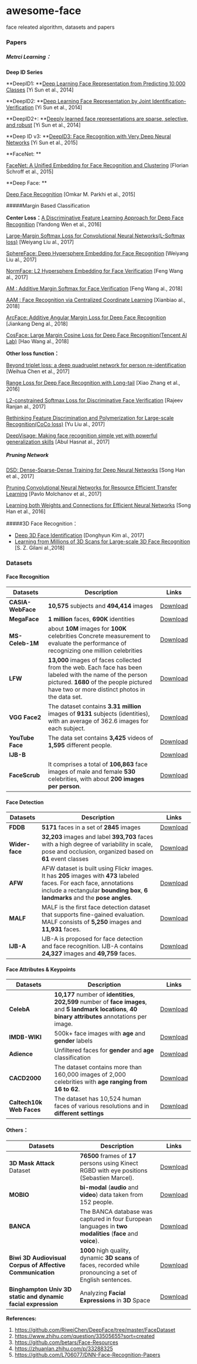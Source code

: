 # awesome-face
face releated algorithm, datasets and papers

### Papers

##### Metrci Learning：

**Deep ID Series**

**DeepID1: **[Deep Learning Face Representation from Predicting 10,000 Classes](https://www.cv-foundation.org/openaccess/content_cvpr_2014/papers/Sun_Deep_Learning_Face_2014_CVPR_paper.pdf) [Yi Sun et al., 2014]

**DeepID2: **[Deep Learning Face Representation by Joint Identification-Verification](https://arxiv.org/abs/1406.4773) [Yi Sun et al., 2014]

**DeepID2+: **[Deeply learned face representations are sparse, selective, and robust](https://arxiv.org/abs/1412.1265) [Yi Sun et al., 2014]

**Deep ID v3: **[DeepID3: Face Recognition with Very Deep Neural Networks](https://arxiv.org/abs/1502.00873) [Yi Sun et al., 2015]

**FaceNet: **

[FaceNet: A Unified Embedding for Face Recognition and Clustering](https://arxiv.org/abs/1503.03832) [Florian Schroff et al., 2015]

**Deep Face: **

[Deep Face Recognition](https://www.robots.ox.ac.uk/~vgg/publications/2015/Parkhi15/parkhi15.pdf) [Omkar M. Parkhi et al., 2015]

#####Margin Based Classification

**Center Loss：**[A Discriminative Feature Learning Approach for Deep Face Recognition](http://ydwen.github.io/papers/WenECCV16.pdf) [Yandong Wen et al., 2016]

[Large-Margin Softmax Loss for Convolutional Neural Networks(L-Softmax loss)](https://arxiv.org/pdf/1612.02295.pdf) [Weiyang Liu al., 2017]

[SphereFace: Deep Hypersphere Embedding for Face Recognition](https://arxiv.org/abs/1704.08063) [Weiyang Liu al., 2017]

[NormFace: L2 Hypersphere Embedding for Face Verification](https://arxiv.org/pdf/1704.06369.pdf) [Feng Wang al., 2017]

[AM : Additive Margin Softmax for Face Verification](https://arxiv.org/pdf/1801.05599.pdf) [Feng Wang al., 2018]

[AAM : Face Recognition via Centralized Coordinate Learning](https://arxiv.org/pdf/1801.05678.pdf) [Xianbiao al., 2018]

[ArcFace: Additive Angular Margin Loss for Deep Face Recognition](https://arxiv.org/pdf/1801.07698.pdf) [Jiankang Deng al., 2018]

[CosFace: Large Margin Cosine Loss for Deep Face Recognition(Tencent AI Lab)](https://arxiv.org/pdf/1801.09414.pdf) [Hao Wang al., 2018]

**Other loss function：**

[Beyond triplet loss: a deep quadruplet network for person re-identification](https://arxiv.org/pdf/1704.01719.pdf) [Weihua Chen et al., 2017]

[Range Loss for Deep Face Recognition with Long-tail](https://arxiv.org/abs/1611.08976) [Xiao Zhang et al., 2016]

[L2-constrained Softmax Loss for Discriminative Face Verification](https://arxiv.org/abs/1703.09507v2) [Rajeev Ranjan al., 2017]

[Rethinking Feature Discrimination and Polymerization for Large-scale Recognition(CoCo loss)](https://arxiv.org/pdf/1710.00870.pdf) [Yu Liu al., 2017]

[DeepVisage: Making face recognition simple yet with powerful generalization skills](https://arxiv.org/abs/1703.08388) [Abul Hasnat al., 2017]

##### Pruning Network

[DSD: Dense-Sparse-Dense Training for Deep Neural Networks](https://arxiv.org/abs/1607.04381) [Song Han et al., 2017]

[Pruning Convolutional Neural Networks for Resource Efficient Transfer Learning](https://arxiv.org/abs/1611.06440) [Pavlo Molchanov et al., 2017]

[Learning both Weights and Connections for Efficient Neural Networks](https://arxiv.org/abs/1506.02626) [Song Han et al., 2016]

#####3D Face Recognition：

- [Deep 3D Face Identification](https://arxiv.org/pdf/1703.10714.pdf) [Donghyun Kim al., 2017]
- [Learning from Millions of 3D Scans for Large-scale 3D Face Recognition](https://arxiv.org/pdf/1711.05942.pdf) [S. Z. Gilani al.,2018]



### Datasets

#### Face Recognition

| Datasets          | Description                                                  | Links                                                        |
| ----------------- | ------------------------------------------------------------ | ------------------------------------------------------------ |
| **CASIA-WebFace** | **10,575** subjects and **494,414** images                   | [Download](http://www.cbsr.ia.ac.cn/english/CASIA-WebFace-Database.html) |
| **MegaFace**      | **1 million** faces, **690K** identities                     | [Download](http://megaface.cs.washington.edu/)               |
| **MS-Celeb-1M**   | about **10M** images for **100K** celebrities   Concrete measurement to evaluate the performance of recognizing one million celebrities | [Download](http://www.msceleb.org)                           |
| **LFW**           | **13,000** images of faces collected from the web. Each face has been labeled with the name of the person pictured.  **1680** of the people pictured have two or more distinct photos in the data set. | [Download](http://vis-www.cs.umass.edu/lfw/)                 |
| **VGG Face2**     | The dataset contains **3.31 million** images of **9131** subjects (identities), with an average of 362.6 images for each subject. | [Download](http://www.robots.ox.ac.uk/~vgg/data/vgg_face2/)  |
| **YouTube Face**  | The data set contains **3,425** videos of **1,595** different people. | [Download](http://www.cs.tau.ac.il/%7Ewolf/ytfaces/)         |
| **IJB-B**         |                                                              | [Download](https://www.nist.gov/itl/iad/image-group/ijbb-dataset-request-form) |
| **FaceScrub**     | It comprises a total of **106,863** face images of male and female **530** celebrities, with about **200 images per person**. | [Download](http://vintage.winklerbros.net/facescrub.html)    |

#### Face Detection

| Datasets       | Description                                                  | Links                                                        |
| -------------- | ------------------------------------------------------------ | ------------------------------------------------------------ |
| **FDDB**       | **5171** faces in a set of **2845** images                   | [Download](http://vis-www.cs.umass.edu/fddb/index.html)      |
| **Wider-face** | **32,203** images and label **393,703** faces with a high degree of variability in scale, pose and occlusion, organized based on **61** event classes | [Download](http://mmlab.ie.cuhk.edu.hk/projects/WIDERFace/)  |
| **AFW**        | AFW dataset is built using Flickr images. It has **205** images with **473** labeled faces. For each face, annotations include a rectangular **bounding box**, **6 landmarks** and the **pose angles**. | [Download](http://www.ics.uci.edu/~xzhu/face/)               |
| **MALF**       | MALF is the first face detection dataset that supports fine-gained evaluation. MALF consists of **5,250** images and **11,931** faces. | [Download](http://www.cbsr.ia.ac.cn/faceevaluation/)         |
| **IJB-A**      | IJB-A is proposed for face detection and face recognition. IJB-A contains **24,327** images and **49,759** faces. | [Download](https://www.nist.gov/itl/iad/image-group/ijb-dataset-request-form) |

#### Face Attributes & Keypoints

| Datasets                 | Description                                                  | Links                                                        |
| ------------------------ | ------------------------------------------------------------ | ------------------------------------------------------------ |
| **CelebA**               | **10,177** number of **identities**,  **202,599** number of **face images**, and  **5 landmark locations**, **40 binary attributes** annotations per image. | [Download](http://mmlab.ie.cuhk.edu.hk/projects/CelebA.html) |
| **IMDB-WIKI**            | 500k+ face images with **age** and **gender** labels         | [Download](https://data.vision.ee.ethz.ch/cvl/rrothe/imdb-wiki/) |
| **Adience**              | Unfiltered faces for **gender** and **age** classification   | [Download](http://www.openu.ac.il/home/hassner/Adience/data.html) |
| **CACD2000**             | The dataset contains more than 160,000 images of 2,000 celebrities with **age ranging from 16 to 62**. | [Download](http://bcsiriuschen.github.io/CARC/)              |
| **Caltech10k Web Faces** | The dataset has 10,524 human faces of various resolutions and in **different settings** | [Download](http://www.vision.caltech.edu/Image_Datasets/Caltech_10K_WebFaces/#Description) |

#### Others：

| Datasets                                                     | Description                                                  | Links                                                        |
| ------------------------------------------------------------ | ------------------------------------------------------------ | ------------------------------------------------------------ |
| **3D Mask Attack** Dataset                                   | **76500** frames of **17** persons using Kinect RGBD with eye positions (Sebastien Marcel). | [Download](https://www.idiap.ch/dataset/3dmad)               |
| **MOBIO**                                                    | **bi-modal** (**audio** and **video**) data taken from 152 people. | [Download](https://www.idiap.ch/dataset/mobio)               |
| **BANCA**                                                    | The BANCA database was captured in four European languages in **two modalities** (**face** and **voice**). | [Download](http://www.ee.surrey.ac.uk/CVSSP/banca/)          |
| **Biwi 3D Audiovisual Corpus of Affective Communication**    | **1000** high quality, dynamic **3D scans** of faces, recorded while pronouncing a set of English sentences. | [Download](http://www.vision.ee.ethz.ch/datasets/b3dac2.en.html) |
| **Binghampton Univ 3D static and dynamic facial expression** | Analyzing **Facial Expressions** in **3D** Space             | [Download](http://www.cs.binghamton.edu/~lijun/Research/3DFE/3DFE_Analysis.html) |

**References:** 

1. <https://github.com/RiweiChen/DeepFace/tree/master/FaceDataset>
2. <https://www.zhihu.com/question/33505655?sort=created>
3. https://github.com/betars/Face-Resources
4. https://zhuanlan.zhihu.com/p/33288325
5. https://github.com/L706077/DNN-Face-Recognition-Papers